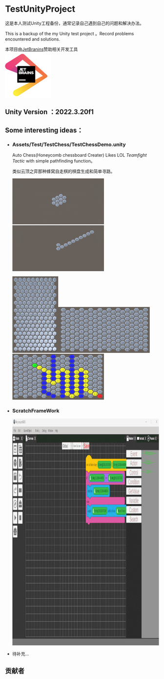 # TestUnityProject

这是本人测试Unity工程备份，通常记录自己遇到自己的问题和解决办法。

This is a backup of the my Unity test project 。Record problems encountered and solutions.

本项目由[JetBranins](https://www.jetbrains.com/?from=TestUnityProject)赞助相关开发工具  
<a href="https://www.jetbrains.com/?from=Unity3DTraining"><img src="https://github.com/21thCenturyBoy/TestUnityProject/blob/master/Docs/Images/jetbrains.png" width = "150" height = "150" div align=center /></a>

## Unity Version ：2022.3.20f1

## Some interesting ideas：

- ### Assets/Test/TestChess/TestChessDemo.unity

  Auto Chess(Honeycomb chessboard Creater) Likes LOL *Teamfight Tactic* with simple pathfinding function。

  类似云顶之弈那种蜂窝自走棋的棋盘生成和简单寻路。

  <img src="https://github.com/21thCenturyBoy/TestUnityProject/blob/master/Docs/Images/Chess/ChessCreate_1.gif" width = "300" height = "150"/><img src="https://github.com/21thCenturyBoy/TestUnityProject/blob/master/Docs/Images/Chess/ChessCreate_2.gif" width = "300" height = "150"/>

  <img src="https://github.com/21thCenturyBoy/TestUnityProject/blob/master/Docs/Images/Chess/ChessCreate_X.png" width = "150" height = "250"/><img src="https://github.com/21thCenturyBoy/TestUnityProject/blob/master/Docs/Images/Chess/ChessCreate_Y.png" width = "300" height = "150"/><img src="https://github.com/21thCenturyBoy/TestUnityProject/blob/master/Docs/Images/Chess/ChessPathfinding.png" width = "300" height = "150"/>

- ### ScratchFrameWork

  <img src="https://github.com/21thCenturyBoy/TestUnityProject/blob/master/Docs/Images/Scratch/ScratchPreView.gif" width = "1276" height = "741"/>

- 待补充...



## 贡献者

<a href="https://github.com/21thCenturyBoy/TestUnityProject/graphs/contributors">
</a>



